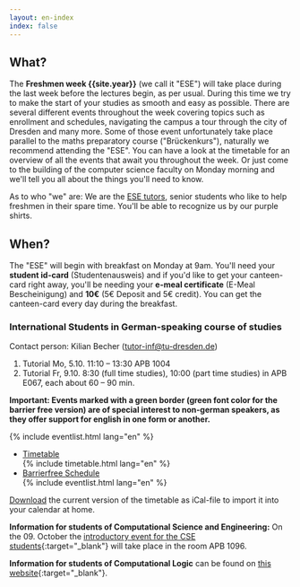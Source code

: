 ```yaml
---
layout: en-index
index: false
---
```


## What?

The **Freshmen week {{site.year}}** (we call it "ESE") will take place during the last week before the lectures begin, as per usual. During this time we try to make the start of your studies as smooth and easy as possible. There are several different events throughout the week covering topics such as enrollment and schedules, navigating the campus a tour through the city of Dresden and many more. Some of those event unfortunately take place parallel to the maths preparatory course ("Brückenkurs"), naturally we recommend attending the "ESE". You can have a look at the timetable for an overview of all the events that await you throughout the week. Or just come to the building of the computer science faculty on Monday morning and we'll tell you all about the things you'll need to know.

As to who "we" are: We are the [ESE tutors](fotos.html), senior students who like to help freshmen in their spare time. You'll be able to recognize us by our purple shirts.

## When?

The "ESE" will begin with breakfast on Monday at 9am. You'll need your **student id-card** (Studentenausweis) and if you'd like to get your canteen-card right away, you'll be needing your **e-meal certificate** (E-Meal Bescheinigung) and **10€** (5€ Deposit and 5€ credit). You can get the canteen-card every day during the breakfast.

### International Students in German-speaking course of studies

Contact person: Kilian Becher (tutor-inf@tu-dresden.de)  
1. Tutorial Mo, 5.10. 11:10 – 13:30 APB 1004  
2. Tutorial Fr, 9.10. 8:30 (full time studies), 10:00 (part time studies) in APB E067, each about 60 – 90 min.  

**Important: Events marked with a green border (green font color for the barrier free version) are of special interest to non-german speakers, as they offer support for english in one form or another.**

<div id="eventlist" class="show-for-small-only">
	{% include eventlist.html lang="en" %}
</div>
<ul class="accordion hide-for-small-only" data-accordion="" role="tablist">
  <li class="accordion-navigation">
    <a href="#timetable" role="tab" id="timetable-heading" aria-controls="timetable">Timetable</a>
    <div id="timetable" class="content active" role="tabpanel" aria-labelledby="timetable-heading">
			{% include timetable.html lang="en" %}
    </div>
  </li>
  <li class="accordion-navigation">
    <a href="#barrierfree" role="tab" id="barrierfree-heading" aria-controls="barrierfree">Barrierfree Schedule</a>
    <div id="barrierfree" class="content" role="tabpanel" aria-labelledby="barrierfree-heading">
   		{% include eventlist.html lang="en" %}
    </div>
  </li>
</ul>

[Download](ESE-en.ics) the current version of the timetable as iCal-file to import it into your calendar at home.

**Information for students of Computational Science and Engineering:** On the 09. October the [introductory event for the CSE students](http://tu-dresden.de/zih/lehre/){:target="_blank"} will take place in the room APB 1096.

**Information for students of Computational Logic** can be found on [this website](http://www.computational-logic.org/content/study/master/current.php?id=43){:target="_blank"}.
